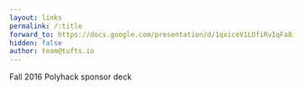 ```yaml
---
layout: links
permalink: /:title
forward_to: https://docs.google.com/presentation/d/1qxiceV1LOfiRvIqFa8icaUUFn5xXTH0Cir2Zeig27uU/edit?usp=sharing
hidden: false
author: team@tufts.io
---
```

Fall 2016 Polyhack sponsor deck
